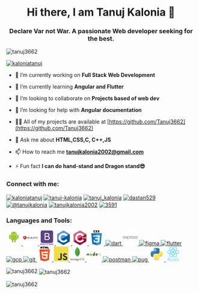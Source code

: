 <h1 align="center">Hi there, I am Tanuj Kalonia 👋</h1>
<h3 align="center">Declare Var not War. A passionate Web developer seeking for the best.</h3>

<p align="left"> <img src="https://komarev.com/ghpvc/?username=tanuj3662&label=Profile%20views&color=0e75b6&style=flat" alt="tanuj3662" /> </p>

<p align="left"> <a href="https://twitter.com/kaloniatanuj" target="blank"><img src="https://img.shields.io/twitter/follow/kaloniatanuj?logo=twitter&style=for-the-badge" alt="kaloniatanuj" /></a> </p>

- 🔭 I’m currently working on **Full Stack Web Development**

- 🌱 I’m currently learning **Angular and Flutter**

- 👯 I’m looking to collaborate on **Projects based of web dev**

- 🤝 I’m looking for help with **Angular documentation**

- 👨‍💻 All of my projects are available at [https://github.com/Tanuj3662](https://github.com/Tanuj3662)

- 💬 Ask me about **HTML,CSS,C, C++,JS**

- 📫 How to reach me **tanujkalonia2002@gmail.com**

- ⚡ Fun fact **I can do hand-stand and Dragon stand😎**

<h3 align="left">Connect with me:</h3>
<p align="left">
<a href="https://twitter.com/kaloniatanuj" target="blank"><img align="center" src="https://raw.githubusercontent.com/rahuldkjain/github-profile-readme-generator/master/src/images/icons/Social/twitter.svg" alt="kaloniatanuj" height="30" width="40" /></a>
<a href="https://linkedin.com/in/tanuj-kalonia" target="blank"><img align="center" src="https://raw.githubusercontent.com/rahuldkjain/github-profile-readme-generator/master/src/images/icons/Social/linked-in-alt.svg" alt="tanuj-kalonia" height="30" width="40" /></a>
<a href="https://instagram.com/tanuj_kalonia" target="blank"><img align="center" src="https://raw.githubusercontent.com/rahuldkjain/github-profile-readme-generator/master/src/images/icons/Social/instagram.svg" alt="tanuj_kalonia" height="30" width="40" /></a>
<a href="https://www.codechef.com/users/dastan529" target="blank"><img align="center" src="https://cdn.jsdelivr.net/npm/simple-icons@3.1.0/icons/codechef.svg" alt="dastan529" height="30" width="40" /></a>
<a href="https://www.hackerrank.com/@tanujkalonia" target="blank"><img align="center" src="https://raw.githubusercontent.com/rahuldkjain/github-profile-readme-generator/master/src/images/icons/Social/hackerrank.svg" alt="@tanujkalonia" height="30" width="40" /></a>
<a href="https://auth.geeksforgeeks.org/user/tanujkalonia2002" target="blank"><img align="center" src="https://raw.githubusercontent.com/rahuldkjain/github-profile-readme-generator/master/src/images/icons/Social/geeks-for-geeks.svg" alt="tanujkalonia2002" height="30" width="40" /></a>
<a href="https://discord.gg/3591" target="blank"><img align="center" src="https://raw.githubusercontent.com/rahuldkjain/github-profile-readme-generator/master/src/images/icons/Social/discord.svg" alt="3591" height="30" width="40" /></a>
</p>

<h3 align="left">Languages and Tools:</h3>
<p align="left"> <a href="https://developer.android.com" target="_blank"> <img src="https://raw.githubusercontent.com/devicons/devicon/master/icons/android/android-original-wordmark.svg" alt="android" width="40" height="40"/> </a> <a href="https://angular.io" target="_blank"> <img src="https://raw.githubusercontent.com/devicons/devicon/master/icons/angularjs/angularjs-original-wordmark.svg" alt="angularjs" width="40" height="40"/> </a> <a href="https://getbootstrap.com" target="_blank"> <img src="https://raw.githubusercontent.com/devicons/devicon/master/icons/bootstrap/bootstrap-plain-wordmark.svg" alt="bootstrap" width="40" height="40"/> </a> <a href="https://www.cprogramming.com/" target="_blank"> <img src="https://raw.githubusercontent.com/devicons/devicon/master/icons/c/c-original.svg" alt="c" width="40" height="40"/> </a> <a href="https://www.w3schools.com/cpp/" target="_blank"> <img src="https://raw.githubusercontent.com/devicons/devicon/master/icons/cplusplus/cplusplus-original.svg" alt="cplusplus" width="40" height="40"/> </a> <a href="https://www.w3schools.com/css/" target="_blank"> <img src="https://raw.githubusercontent.com/devicons/devicon/master/icons/css3/css3-original-wordmark.svg" alt="css3" width="40" height="40"/> </a> <a href="https://dart.dev" target="_blank"> <img src="https://www.vectorlogo.zone/logos/dartlang/dartlang-icon.svg" alt="dart" width="40" height="40"/> </a> <a href="https://expressjs.com" target="_blank"> <img src="https://raw.githubusercontent.com/devicons/devicon/master/icons/express/express-original-wordmark.svg" alt="express" width="40" height="40"/> </a> <a href="https://www.figma.com/" target="_blank"> <img src="https://www.vectorlogo.zone/logos/figma/figma-icon.svg" alt="figma" width="40" height="40"/> </a> <a href="https://flutter.dev" target="_blank"> <img src="https://www.vectorlogo.zone/logos/flutterio/flutterio-icon.svg" alt="flutter" width="40" height="40"/> </a> <a href="https://cloud.google.com" target="_blank"> <img src="https://www.vectorlogo.zone/logos/google_cloud/google_cloud-icon.svg" alt="gcp" width="40" height="40"/> </a> <a href="https://git-scm.com/" target="_blank"> <img src="https://www.vectorlogo.zone/logos/git-scm/git-scm-icon.svg" alt="git" width="40" height="40"/> </a> <a href="https://www.w3.org/html/" target="_blank"> <img src="https://raw.githubusercontent.com/devicons/devicon/master/icons/html5/html5-original-wordmark.svg" alt="html5" width="40" height="40"/> </a> <a href="https://developer.mozilla.org/en-US/docs/Web/JavaScript" target="_blank"> <img src="https://raw.githubusercontent.com/devicons/devicon/master/icons/javascript/javascript-original.svg" alt="javascript" width="40" height="40"/> </a> <a href="https://www.mongodb.com/" target="_blank"> <img src="https://raw.githubusercontent.com/devicons/devicon/master/icons/mongodb/mongodb-original-wordmark.svg" alt="mongodb" width="40" height="40"/> </a> <a href="https://nodejs.org" target="_blank"> <img src="https://raw.githubusercontent.com/devicons/devicon/master/icons/nodejs/nodejs-original-wordmark.svg" alt="nodejs" width="40" height="40"/> </a> <a href="https://postman.com" target="_blank"> <img src="https://www.vectorlogo.zone/logos/getpostman/getpostman-icon.svg" alt="postman" width="40" height="40"/> </a> <a href="https://pugjs.org" target="_blank"> <img src="https://cdn.worldvectorlogo.com/logos/pug.svg" alt="pug" width="40" height="40"/> </a> <a href="https://www.python.org" target="_blank"> <img src="https://raw.githubusercontent.com/devicons/devicon/master/icons/python/python-original.svg" alt="python" width="40" height="40"/> </a> <a href="https://reactjs.org/" target="_blank"> <img src="https://raw.githubusercontent.com/devicons/devicon/master/icons/react/react-original-wordmark.svg" alt="react" width="40" height="40"/> </a> </p>

<p><img align="left" src="https://github-readme-stats.vercel.app/api/top-langs?username=tanuj3662&show_icons=true&locale=en&layout=compact" alt="tanuj3662" /></p>

<p>&nbsp;<img align="center" src="https://github-readme-stats.vercel.app/api?username=tanuj3662&show_icons=true&locale=en" alt="tanuj3662" /></p>

<p><img align="center" src="https://github-readme-streak-stats.herokuapp.com/?user=tanuj3662&" alt="tanuj3662" /></p>
